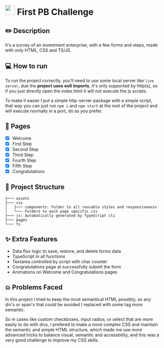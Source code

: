 # <img style="width: 32px; height: 32px; padding-top: 8px;" src="https://s3.amazonaws.com/gupy5/production/companies/417/career/35254/images/2021-11-05_19-02_logo.png" /> First PB Challenge

## :pencil2: Description

It's a survey of an investment enterprise, with a few forms and steps, made with only HTML, CSS and TS/JS.

## :computer: How to run

To run the project correctly, you'll need to use some local server like `live server`, due the <strong>project uses es6 imports</strong>, it's only supported by http(s), so if you just directly open the index.html it will not execute the js scripts.

To make it easier I put a simple http-server package with a simple script, that way you can just run `npm i` and `npm start` at the root of the project and will execute normally in a port, do as you prefer.

## :page_facing_up: Pages

- [x] Welcome
- [x] First Step
- [x] Second Step
- [x] Third Step
- [x] Fourth Step
- [x] Fifth Step
- [x] Congratulations

## :file_folder: Project Structure

```
├─── assets
├─── css
│   ├─── components: Folder to all reusable styles and responsiveness
│   └─── Folders to each page specific css
├─── js: Automatically generated by TypeScript cli
├─── pages
└─── ts
```

## :sparkles: Extra Features

- Data flux logic to save, restore, and delete forms data
- TypeScript in all functions
- Textarea controlled by script with char counter
- Congratulations page at successfully submit the form
- Animations on Welcome and Congratulations pages

## :boom: Problems Faced

In this project I tried to keep the most semantical HTML possibly, so any div's or span's that could be avoided I replaced with some tag more semantic.

So in cases like custom checkboxes, input radios, or select that are more easily to do with divs, I prefered to make a more complex CSS and maintain the semantic and simple HTML structure, which made me use more advanced tricks to balance visual, semantic and accessbility, and this was a very good challenge to improve my CSS skills.
